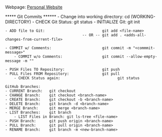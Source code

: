    Webpage: [Personal Website](https://dylanramdhan.github.io/dylanramdhan/)

  ***** Git Commits ******
    - Change into working directory:            cd (WORKING-DIRECTORY)
    - CHECK Git Status:                         git status
    - INITIALIZE Git:                           git init
   
    - ADD file to Git:                          git add <file-name> 
                                       -- OR -- git add . <adds-all-changes-from-current-file>
   
    - COMMIT w/ Comments:                       git commit -m "<commmit-message>"
        - COMMIT w/o Comments:                  git commit --allow-empty-message -m ""

    - PUSH Files TO Repository:                 git push
    - PULL Files FROM Repository:               git pull
        - CHECK Status again:                          git status

    GitHub Branches:
    - CURRENT Branch:   git checkout
    - CHANGE Branch:    git checkout <branch-name>
    - CREATE Branch:    git checkout -b <branch-name>
    - DELETE Branch:    git branch -d <branch-name>
    - MERGE Branch:     git merge <branch-name>
    - LIST Branches:    git branch
        - LIST Files in Branch: git ls-tree <file-name>
    - PUSH Branch:      git push origin <branch-name>
    - PULL Branch:      git pull origin <branch-name>
    - RENAME Branch:    git branch -m <new-branch-name>

